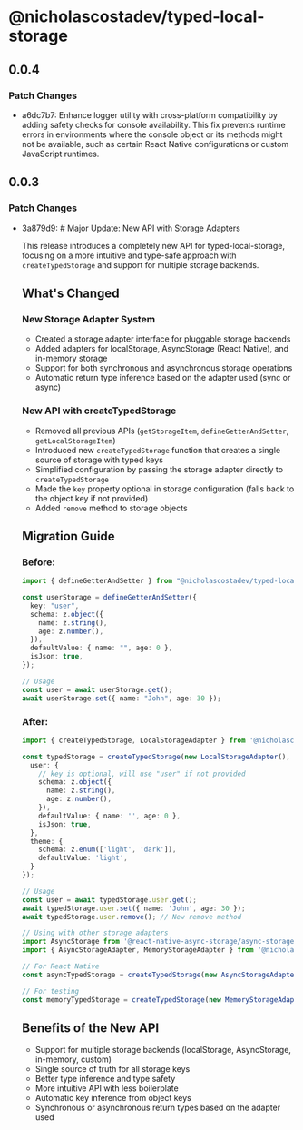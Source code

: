 # @nicholascostadev/typed-local-storage

## 0.0.4

### Patch Changes

- a6dc7b7: Enhance logger utility with cross-platform compatibility by adding safety checks for console availability. This fix prevents runtime errors in environments where the console object or its methods might not be available, such as certain React Native configurations or custom JavaScript runtimes.

## 0.0.3

### Patch Changes

- 3a879d9: # Major Update: New API with Storage Adapters

  This release introduces a completely new API for typed-local-storage, focusing on a more intuitive and type-safe approach with `createTypedStorage` and support for multiple storage backends.

  ## What's Changed

  ### New Storage Adapter System

  - Created a storage adapter interface for pluggable storage backends
  - Added adapters for localStorage, AsyncStorage (React Native), and in-memory storage
  - Support for both synchronous and asynchronous storage operations
  - Automatic return type inference based on the adapter used (sync or async)

  ### New API with createTypedStorage

  - Removed all previous APIs (`getStorageItem`, `defineGetterAndSetter`, `getLocalStorageItem`)
  - Introduced new `createTypedStorage` function that creates a single source of storage with typed keys
  - Simplified configuration by passing the storage adapter directly to `createTypedStorage`
  - Made the `key` property optional in storage configuration (falls back to the object key if not provided)
  - Added `remove` method to storage objects

  ## Migration Guide

  ### Before:

  ```typescript
  import { defineGetterAndSetter } from "@nicholascostadev/typed-local-storage";

  const userStorage = defineGetterAndSetter({
    key: "user",
    schema: z.object({
      name: z.string(),
      age: z.number(),
    }),
    defaultValue: { name: "", age: 0 },
    isJson: true,
  });

  // Usage
  const user = await userStorage.get();
  await userStorage.set({ name: "John", age: 30 });
  ```

  ### After:

  ```typescript
  import { createTypedStorage, LocalStorageAdapter } from '@nicholascostadev/typed-local-storage';

  const typedStorage = createTypedStorage(new LocalStorageAdapter(), {
    user: {
      // key is optional, will use "user" if not provided
      schema: z.object({
        name: z.string(),
        age: z.number(),
      }),
      defaultValue: { name: '', age: 0 },
      isJson: true,
    },
    theme: {
      schema: z.enum(['light', 'dark']),
      defaultValue: 'light',
    }
  });

  // Usage
  const user = await typedStorage.user.get();
  await typedStorage.user.set({ name: 'John', age: 30 });
  await typedStorage.user.remove(); // New remove method

  // Using with other storage adapters
  import AsyncStorage from '@react-native-async-storage/async-storage';
  import { AsyncStorageAdapter, MemoryStorageAdapter } from '@nicholascostadev/typed-local-storage';

  // For React Native
  const asyncTypedStorage = createTypedStorage(new AsyncStorageAdapter(AsyncStorage), {...});

  // For testing
  const memoryTypedStorage = createTypedStorage(new MemoryStorageAdapter(), {...});
  ```

  ## Benefits of the New API

  - Support for multiple storage backends (localStorage, AsyncStorage, in-memory, custom)
  - Single source of truth for all storage keys
  - Better type inference and type safety
  - More intuitive API with less boilerplate
  - Automatic key inference from object keys
  - Synchronous or asynchronous return types based on the adapter used
